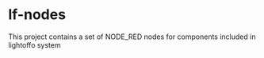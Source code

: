 # lf-nodes

This project contains a set of NODE_RED nodes for components included in lightoffo system

